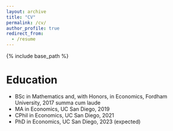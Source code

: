 ```yaml
---
layout: archive
title: "CV"
permalink: /cv/
author_profile: true
redirect_from:
  - /resume
---
```


{% include base_path %}

Education
======
* BSc in Mathematics and, with Honors, in Economics, Fordham University, 2017   <it> summa cum laude <it>
* MA in Economics, UC San Diego, 2019
* CPhil in Economics, UC San Diego, 2021
* PhD in Economics, UC San Diego, 2023 (expected)

<!-- Work experience
<!-- ======
<!-- * Summer 2015: Research Assistant
<!--   * Github University
<!--   * Duties included: Tagging issues
<!--   * Supervisor: Professor Git
<!-- 
<!-- * Fall 2015: Research Assistant
<!--   * Github University
<!--   * Duties included: Merging pull requests
<!--   * Supervisor: Professor Hub
<!--   
<!-- Skills
<!-- ======
<!-- * Skill 1
<!-- * Skill 2
<!--   * Sub-skill 2.1
<!--   * Sub-skill 2.2
<!--   * Sub-skill 2.3
<!-- * Skill 3
<!-- 
<!-- Publications
<!-- ======
<!--   <ul>{% for post in site.publications %}
<!--     {% include archive-single-cv.html %}
<!--   {% endfor %}</ul>
<!--   
<!-- Talks
<!-- ======
<!--   <ul>{% for post in site.talks %}
<!--     {% include archive-single-talk-cv.html %}
<!--   {% endfor %}</ul>
<!--   
<!-- Teaching
<!-- ======
<!--   <ul>{% for post in site.teaching %}
<!--     {% include archive-single-cv.html %}
<!--   {% endfor %}</ul>
<!--   
<!-- Service and leadership
<!-- ======
<!-- * Currently signed in to 43 different slack teams
